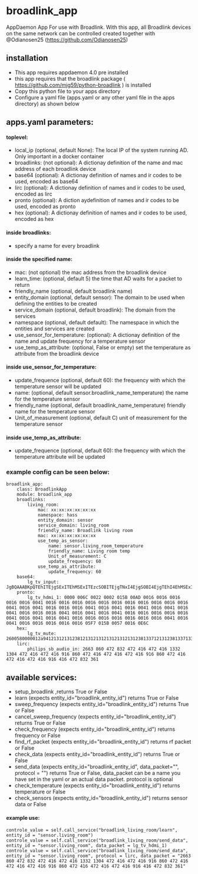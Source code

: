 # broadlink_app

AppDaemon App For use with Broadlink. With this app, all Broadlink devices on the same network can be controlled
created together with @Odianosen25 (https://github.com/Odianosen25)

## installation
- This app requires appdaemon 4.0 pre installed
- this app requires that the broadlink package ( https://github.com/mjg59/python-broadlink ) is installed
- Copy this python file to your apps directory
- Configure a yaml file (apps.yaml or any other yaml file in the apps directory) as shown below

## apps.yaml parameters:
#### toplevel:
- local_ip (optional, default None): The local IP of the system running AD. Only important in a docker container
- broadlinks: (not optional): A dictionay definition of the name and mac address of each broadlink device
- base64 (optional): A dictionay definition of names and ir codes to be used, encoded as base64
- lirc (optional): A dictionay definition of names and ir codes to be used, encoded as lirc
- pronto (optional): A diction aydefinition of names and ir codes to be used, encoded as pronto
- hex (optional): A dictionay definition of names and ir codes to be used, encoded as hex

#### inside broadlinks:
- specify a name for every broadlink

#### inside the specified name:
- mac: (not optional) the mac address from the broadlink device
- learn_time: (optional, default 5) the time that AD waits for a packet to return
- friendly_name (optional, default broadlink name)
- entity_domain (optional, default sensor): The domain to be used when defining the entities to be created
- service_domain (optional, default broadlink): The domain from the services
- namespace (optional, default default): The namespace in which the entities and services are created
- use_sensor_for_temperature: (optional): A dictionay definition of the name and update frequency for a temperature sensor
- use_temp_as_attribute: (optional, False or empty) set the temperature as attribute from the broadlink device

#### inside use_sensor_for_temperature:
- update_frequence (optional, default 60): the frequency with which the temperature sensor will be updated
- name: (optional, default sensor.broadlink_name_temperature) the name for the temperature sensor
- friendly_name (optional, default broadlink_name_temperature) friendly name for the temperature sensor
- Unit_of_measurement (optional, default C) unit of measurement for the temperature sensor

#### inside use_temp_as_attribute:
- update_frequence (optional, default 60): the frequency with which the temperature attribute will be updated

### example config can be seen below:
```
broadlink_app:
    class: BroadlinkApp
    module: broadlink_app
    broadlinks:
        living_room:
            mac: xx:xx:xx:xx:xx:xx
            namespace: hass
            entity_domain: sensor
            service_domain: living_room
            friendly_name: Broadlink living room
            mac: xx:xx:xx:xx:xx:xx 
            use_temp_as_sensor: 
                name: sensor.living_room_temperature
                friendly_name: Living room temp
                Unit_of_measurement: C 
                update_frequency: 60 
            use_temp_as_attribute:
                update_frequency: 60 
    base64:
        lg_tv_input: JgBQAAABKpQTEhITEjgSExITEhMSExITEzcSOBITEjgTNxI4EjgSOBI4EjgTEhI4EhMSExITEhMTEhITEjgSExI4EjgSOBI4EgAFLgABKkkSAA0FAAAAAAAAAAA=
    pronto:
        lg_tv_hdmi_1: 0000 006C 0022 0002 015B 00AD 0016 0016 0016 0016 0016 0041 0016 0016 0016 0016 0016 0016 0016 0016 0016 0016 0016 0041 0016 0041 0016 0016 0016 0041 0016 0041 0016 0041 0016 0041 0016 0041 0016 0016 0016 0041 0016 0041 0016 0041 0016 0016 0016 0016 0016 0041 0016 0041 0016 0041 0016 0016 0016 0016 0016 0016 0016 0041 0016 0041 0016 0016 0016 0016 0016 05F7 015B 0057 0016 0E6C
    hex:
        lg_tv_mute: 2600580000012a94121312131238121312131213121312131238133712131238133713371238123813371312121312381213121312131213121312381238121313371238123813371200052e00012a4a13000c670001294a12000d05
    lirc:
        philips_sb_audio_in: 2663 860 472 832 472 416 472 416 1332 1304 472 416 472 416 916 860 472 416 472 416 472 416 916 860 472 416 472 416 472 416 916 416 472 832 361
```

## available services:
- setup_broadlink                                                 ,returns True or False
- learn                  (expects entity_id="broadlink_entity_id") returns True or False
- sweep_frequency        (expects entity_id="broadlink_entity_id") returns True or False
- cancel_sweep_frequency (expects entity_id="broadlink_entity_id") returns True or False
- check_frequency        (expects entity_id="broadlink_entity_id") returns frequency or False
- find_rf_packet         (expects entity_id="broadlink_entity_id") returns rf packet or False
- check_data             (expects entity_id="broadlink_entity_id") returns True or False
- send_data              (expects entity_id="broadlink_entity_id", data_packet="", protocol = "") returns True or False, data_packet can be a name you have set in the yaml or an actual data packet. protocol is optional
- check_temperature      (expects entity_id="broadlink_entity_id") returns temperature or False
- check_sensors          (expects entity_id="broadlink_entity_id") returns sensor data or False

#### example use:
```
controle_value = self.call_service("broadlink_living_room/learn", entity_id = "sensor.living_room")
controle_value = self.call_service("broadlink_living_room/send_data", entity_id = "sensor.living_room", data_packet = lg_tv_hdmi_1)
controle_value = self.call_service("broadlink_living_room/send_data", entity_id = "sensor.living_room", protocol = lirc, data_packet = "2663 860 472 832 472 416 472 416 1332 1304 472 416 472 416 916 860 472 416 472 416 472 416 916 860 472 416 472 416 472 416 916 416 472 832 361"
```
